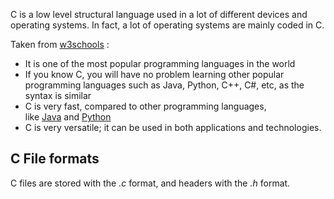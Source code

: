 C is a low level structural language used in a lot of different devices and operating systems. In fact, a lot of operating systems are mainly coded in C.

Taken from [w3schools](https://www.w3schools.com/c/c_intro.php) : 

- It is one of the most popular programming languages in the world
- If you know C, you will have no problem learning other popular programming languages such as Java, Python, C++, C#, etc, as the syntax is similar
- C is very fast, compared to other programming languages, like [Java](https://www.w3schools.com/java/default.asp) and [Python](https://www.w3schools.com/python/default.asp)
- C is very versatile; it can be used in both applications and technologies.
## C File formats

C files are stored with the *.c* format, and headers with the *.h* format.





